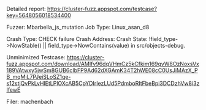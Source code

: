Detailed report: https://cluster-fuzz.appspot.com/testcase?key=5648056018534400

Fuzzer: Mbarbella_js_mutation
Job Type: Linux_asan_d8

Crash Type: CHECK failure
Crash Address: 
Crash State:
  !field_type->NowStable() || field_type->NowContains(value) in src/objects-debug.
  

Unminimized Testcase: https://cluster-fuzz.appspot.com/download/AMIfv96dqVHmCz5kCfkim169qvW8OzNoxsVx189VAtwxy5jwSm8GUB6cIbFP9Ad62dXGAmK34T2hWE08cC0UsJiMAzX_PB_mqMiL7PJeiSLoSZ1qe-s12stjQvPkLvHlEtLPlOXcAB5CpYDIrIezLUd5PdmboRItFbeBpi3DCDzhVw8i3zIfewE


Filer: machenbach